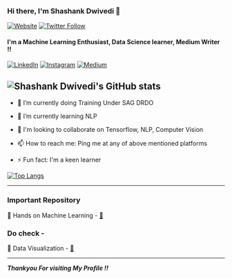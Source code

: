 ### Hi there, I'm Shashank Dwivedi 👋
[![Website](https://img.shields.io/website?label=ShashankDwivedi&style=for-the-badge&url=http://codestackr.com)](https://www.linkedin.com/in/shashank-dwivedi-623a23172/)
[![Twitter Follow](https://img.shields.io/twitter/follow/Shashank_16_?color=1DA1F2&logo=twitter&style=for-the-badge)](https://twitter.com/intent/follow?original_referer=https%3A%2F%2Fgithub.com%2FcodeSTACKr&screen_name=codeSTACKr)

#### I'm a Machine Learning Enthusiast, Data Science learner, Medium Writer !! 

[![LinkedIn](https://img.shields.io/badge/linkedin-%230077B5.svg?style=for-the-badge&logo=linkedin&logoColor=white)](https://www.linkedin.com/in/shashank-dwivedi-623a23172/)
[![Instagram](https://img.shields.io/badge/Instagram-E4405F?style=for-the-badge&logo=instagram&logoColor=white)](https://www.instagram.com/pycasm/)
[![Medium](https://img.shields.io/badge/Medium-12100E?style=for-the-badge&logo=medium&logoColor=white)](https://medium.com/@shashankdwivedi6386)



![Shashank Dwivedi's GitHub stats](https://github-readme-stats.vercel.app/api?username=Shanky-21&show_icons=true&theme=algolia)
---
 

   * 🔭 I’m currently doing Training Under SAG DRDO

   - 🌱 I’m currently learning NLP

   - 👯 I'm looking to collaborate on Tensorflow, NLP, Computer Vision

   - 📫 How to reach me: Ping me at any of above mentioned platforms

   - ⚡ Fun fact: I'm a keen learner
  
   [![Top Langs](https://github-readme-stats.vercel.app/api/top-langs/?username=Shanky-21&langs_count=5&theme=algolia)](https://github.com/anuraghazra/github-readme-stats)

---
### Important Repository

💾 Hands on Machine Learning - [🔗](https://github.com/Shanky-21/Hands-on-machine-learning)

### Do check - 

💾 Data Visualization - [🔗](https://github.com/Shanky-21/Data_visualization)


---

***Thankyou For visiting My Profile !!***

<!--
**Shanky-21/Shanky-21** is a ✨ _special_ ✨ repository because its `README.md` (this file) appears on your GitHub profile.

Here are some ideas to get you started:

- 🔭 I’m currently working on ...
- 🌱 I’m currently learning ...
- 👯 I’m looking to collaborate on ...
- 🤔 I’m looking for help with ...
- 💬 Ask me about ...
- 📫 How to reach me: ...
- 😄 Pronouns: ...
- ⚡ Fun fact: ...
-->
